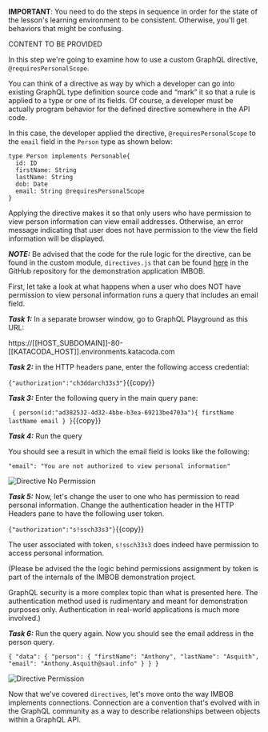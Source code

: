 **IMPORTANT**: You need to do the steps in sequence in order for the state of the lesson's learning environment to be
consistent. Otherwise, you'll get behaviors that might be confusing.

CONTENT TO BE PROVIDED

In this step we're going to examine how to use a custom GraphQL directive, `@requiresPersonalScope`.

You can think of a directive as way by which a developer can go into existing GraphQL
type definition source code and “mark” it so that a rule is applied to a type or
one of its fields. Of course, a developer must be actually program behavior for the
defined directive somewhere in the API code.

In this case, the developer applied the directive, `@requiresPersonalScope` to the `email` field in the
`Person` type as shown below:

```text
type Person implements Personable{
  id: ID
  firstName: String
  lastName: String
  dob: Date
  email: String @requiresPersonalScope
}
```

Applying the directive makes it so that only users who have permission to view person information
can view email addresses. Otherwise, an error message indicating that user does not have permission to the view
the field information will be displayed.

***NOTE:*** Be advised that the code for the rule logic for the directive, can be found in the custom module, `directives.js` that can
be found [here](https://github.com/reselbob/IMBOB/blob/master/graphql/directives.js) in the GitHub repository for the
demonstration application IMBOB.

First, let take a look at what happens when a user who does NOT have permission to view personal information runs a 
query that includes an email field.

***Task 1:*** In a separate browser window, go to GraphQL Playground as this URL:

https://[[HOST_SUBDOMAIN]]-80-[[KATACODA_HOST]].environments.katacoda.com

***Task 2:*** in the HTTP headers pane, enter the following access credential:

`{"authorization":"ch3ddarch33s3"}`{{copy}}

***Task 3:*** Enter the following query in the main query pane:

`
{
  person(id:"ad382532-4d32-4bbe-b3ea-69213be4703a"){
    firstName
    lastName
    email
  }
}`{{copy}}

***Task 4:*** Run the query

You should see a result in which the email field is looks like the following:

`"email": "You are not authorized to view personal information"`

![Directive No Permission](https://raw.githubusercontent.com/reselbob/katacoda-scenarios/master/understanding-graphql-using-imbob/images/directive-no-permission.png)

***Task 5:*** Now, let's change the user to one who has permission to read personal information. Change the
authentication header in the HTTP Headers pane to have the following user token.

`{"authorization":"s!ssch33s3"}`{{copy}}

The user associated with token, `s!ssch33s3` does indeed have permission to access personal information.

(Please be advised the the logic behind permissions assignment by token is part of the
internals of the IMBOB demonstration project.

GraphQL security is a more complex topic than what is presented here. The authentication method used is rudimentary and meant for
demonstration purposes only. Authentication in real-world applications is much more involved.)

***Task 6:*** Run the query again. Now you should see the email address in the person query.

`
{
  "data": {
    "person": {
      "firstName": "Anthony",
      "lastName": "Asquith",
      "email": "Anthony.Asquith@saul.info"
    }
  }
}
`

![Directive Permission](https://raw.githubusercontent.com/reselbob/katacoda-scenarios/master/understanding-graphql-using-imbob/images/directive-permission.png)


Now that we've covered `directives`, let's move onto the way IMBOB implements connections. Connection are a convention that's
evolved with in the GraphQL community as a way to describe relationships between objects within a GraphQL API.